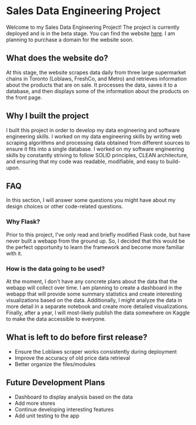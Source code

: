 # Sales Data Engineering Project
Welcome to my Sales Data Engineering Project! The project is currently deployed and is in the beta stage. You can find the website [here](http://172.105.19.211). I am planning to purchase a domain for the website soon.

## What does the website do?
At this stage, the website scrapes data daily from three large supermarket chains in Toronto (Loblaws, FreshCo, and Metro) and retrieves information about the products that are on sale. It processes the data, saves it to a database, and then displays some of the information about the products on the front page. 

## Why I built the project
I built this project in order to develop my data engineering and software engineering skills. I worked on my data engineering skills by writing web scraping algorithms and processing data obtained from different sources to ensure it fits into a single database. I worked on my software engineering skills by constantly striving to follow SOLID principles, CLEAN architecture, and ensuring that my code was readable, modifiable, and easy to build-upon. 

## FAQ
In this section, I will answer some questions you might have about my design choices or other code-related questions. 

### Why Flask?
Prior to this project, I've only read and briefly modified Flask code, but have never built a webapp from the ground up. So, I decided that this would be the perfect opportunity to learn the framework and become more familiar with it. 

### How is the data going to be used?
At the moment, I don't have any concrete plans about the data that the webapp will collect over time. I am planning to create a dashboard in the webapp that will provide some summary statistics and create interesting visualizations based on the data. Additionally, I might analyze the data in more detail in a separate notebook and create more detailed visualizations. Finally, after a year, I will most-likely publish the data somewhere on Kaggle to make the data accessible to everyone. 

## What is left to do before first release?
- Ensure the Loblaws scraper works consistently during deployment
- Improve the accuracy of old price data retrieval
- Better organize the files/modules

## Future Development Plans
- Dashboard to display analysis based on the data
- Add more stores
- Continue developing interesting features
- Add unit testing to the app